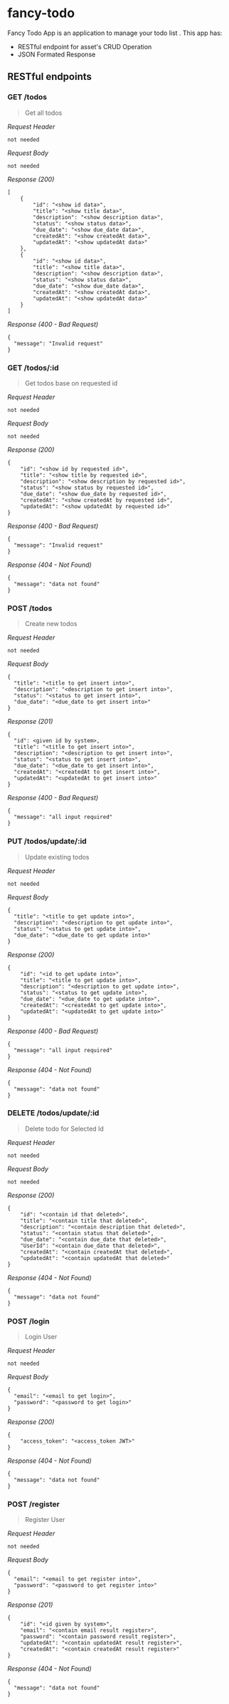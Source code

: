 # fancy-todo

Fancy Todo App is an application to manage your todo list . This app has:
* RESTful endpoint for asset's CRUD Operation
* JSON Formated Response

## RESTful endpoints

### GET /todos
> Get all todos

_Request Header_
```
not needed
```

_Request Body_
```
not needed
```

_Response (200)_
```
[
    {
        "id": "<show id data>",
        "title": "<show title data>",
        "description": "<show description data>",
        "status": "<show status data>",
        "due_date": "<show due_date data>",
        "createdAt": "<show createdAt data>",
        "updatedAt": "<show updatedAt data>"
    },
    {
        "id": "<show id data>",
        "title": "<show title data>",
        "description": "<show description data>",
        "status": "<show status data>",
        "due_date": "<show due_date data>",
        "createdAt": "<show createdAt data>",
        "updatedAt": "<show updatedAt data>"
    }
]
```

_Response (400 - Bad Request)_
```
{
  "message": "Invalid request"
}
```


### GET /todos/:id
> Get todos base on requested id

_Request Header_
```
not needed
```

_Request Body_
```
not needed
```

_Response (200)_
```
{
    "id": "<show id by requested id>",
    "title": "<show title by requested id>",
    "description": "<show description by requested id>",
    "status": "<show status by requested id>",
    "due_date": "<show due_date by requested id>",
    "createdAt": "<show createdAt by requested id>",
    "updatedAt": "<show updatedAt by requested id>"
}
```

_Response (400 - Bad Request)_
```
{
  "message": "Invalid request"
}
```

_Response (404 - Not Found)_
```
{
  "message": "data not found"
}
```



### POST /todos
> Create new todos

_Request Header_
```
not needed
```

_Request Body_
```
{
  "title": "<title to get insert into>",
  "description": "<description to get insert into>",
  "status": "<status to get insert into>",
  "due_date": "<due_date to get insert into>"
}
```

_Response (201)_
```
{
  "id": <given id by system>,
  "title": "<title to get insert into>",
  "description": "<description to get insert into>",
  "status": "<status to get insert into>",
  "due_date": "<due_date to get insert into>",
  "createdAt": "<createdAt to get insert into>",
  "updatedAt": "<updatedAt to get insert into>"
}
```

_Response (400 - Bad Request)_
```
{
  "message": "all input required"
}
```


### PUT /todos/update/:id
> Update existing todos

_Request Header_
```
not needed
```

_Request Body_
```
{
  "title": "<title to get update into>",
  "description": "<description to get update into>",
  "status": "<status to get update into>",
  "due_date": "<due_date to get update into>"
}
```

_Response (200)_
```
{
    "id": "<id to get update into>",
    "title": "<title to get update into>",
    "description": "<description to get update into>",
    "status": "<status to get update into>",
    "due_date": "<due_date to get update into>",
    "createdAt": "<createdAt to get update into>",
    "updatedAt": "<updatedAt to get update into>"
}
```

_Response (400 - Bad Request)_
```
{
  "message": "all input required"
}
```

_Response (404 - Not Found)_
```
{
  "message": "data not found"
}
```



### DELETE /todos/update/:id
> Delete todo for Selected Id

_Request Header_
```
not needed
```

_Request Body_
```
not needed
```

_Response (200)_
```
{
    "id": "<contain id that deleted>",
    "title": "<contain title that deleted>",
    "description": "<contain description that deleted>",
    "status": "<contain status that deleted>",
    "due_date": "<contain due_date that deleted>",
    "UserId": "<contain due_date that deleted>",
    "createdAt": "<contain createdAt that deleted>",
    "updatedAt": "<contain updatedAt that deleted>"
}
```

_Response (404 - Not Found)_
```
{
  "message": "data not found"
}
```


### POST /login
> Login User

_Request Header_
```
not needed
```

_Request Body_
```
{
  "email": "<email to get login>",
  "password": "<password to get login>"
}
```

_Response (200)_
```
{
    "access_token": "<access_token JWT>"
}
```

_Response (404 - Not Found)_
```
{
  "message": "data not found"
}
```



### POST /register
> Register User

_Request Header_
```
not needed
```

_Request Body_
```
{
  "email": "<email to get register into>",
  "password": "<password to get register into>"
}
```

_Response (201)_
```
{
    "id": "<id given by system>",
    "email": "<contain email result register>",
    "password": "<contain password result register>",
    "updatedAt": "<contain updatedAt result register>",
    "createdAt": "<contain createdAt result register>"
}
```

_Response (404 - Not Found)_
```
{
  "message": "data not found"
}
```